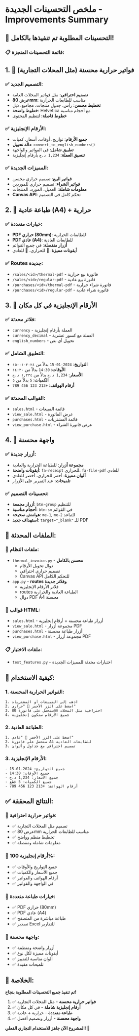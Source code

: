 # ملخص التحسينات الجديدة - Improvements Summary

## 🎯 التحسينات المطلوبة تم تنفيذها بالكامل!

### 📋 قائمة التحسينات المنجزة:

## 1. 🧾 **فواتير حرارية محسنة (مثل المحلات التجارية)**

### ✅ **التصميم الجديد:**

- **تصميم احترافي**: مثل فواتير المحلات العامة
- **عرض 80mm**: مناسب للطابعات الحرارية
- **تخطيط محسن**: رأس، جدول منتجات، مجاميع، ذيل
- **خطوط واضحة**: Helvetica مع أحجام مناسبة
- **خطوط فاصلة**: لتنظيم المحتوى

### ✅ **الأرقام الإنجليزية:**

- **جميع الأرقام**: تواريخ، أوقات، أسعار، كميات
- **دالة تحويل**: `convert_to_english_numbers()`
- **تطبيق شامل**: في الفواتير والواجهة
- **تنسيق العملة**: `1,234 د.ج` بأرقام إنجليزية

### ✅ **المميزات الجديدة:**

- **فواتير البيع**: تصميم حراري محسن
- **فواتير الشراء**: تصميم حراري للموردين
- **معلومات شاملة**: العميل، المورد، المنتجات
- **Canvas API**: تحكم كامل في التصميم

## 2. 📄 **طباعة عادية (A4) + حرارية**

### ✅ **خيارات متعددة:**

- **PDF حراري (80mm)**: للطابعات الحرارية
- **PDF عادي (A4)**: للطابعات العادية
- **أزرار منفصلة**: في جميع القوائم
- **أيقونات مميزة**: 🧾 للحراري، 📄 للعادي

### ✅ **Routes جديدة:**

- `/sales/<id>/thermal-pdf` - فاتورة بيع حرارية
- `/sales/<id>/regular-pdf` - فاتورة بيع عادية
- `/purchases/<id>/thermal-pdf` - فاتورة شراء حرارية
- `/purchases/<id>/regular-pdf` - فاتورة شراء عادية

## 3. 🔢 **الأرقام الإنجليزية في كل مكان**

### ✅ **فلاتر محدثة:**

- `currency` - العملة بأرقام إنجليزية
- `currency_decimal` - العملة مع كسور عشرية
- `english_numbers` - تحويل أي نص

### ✅ **التطبيق الشامل:**

- **التواريخ**: `2024-01-15` بدلاً من `٢٠٢٤-٠١-١٥`
- **الأوقات**: `14:30` بدلاً من `١٤:٣٠`
- **الأسعار**: `1,234 د.ج` بدلاً من `١,٢٣٤ د.ج`
- **الكميات**: `5` بدلاً من `٥`
- **أرقام الهواتف**: `+213 123 456 789`

### ✅ **القوالب المحدثة:**

- `sales.html` - قائمة المبيعات
- `view_sale.html` - عرض الفاتورة
- `purchases.html` - قائمة المشتريات
- `view_purchase.html` - عرض فاتورة الشراء

## 4. 🎨 **واجهة محسنة**

### ✅ **أزرار جديدة:**

- **مجموعة أزرار**: للطباعة الحرارية والعادية
- **أيقونات واضحة**: `fa-receipt` للحراري، `fa-file-pdf` للعادي
- **ألوان مميزة**: أحمر للحراري، أخضر للعادي
- **تلميحات**: عند التمرير على الأزرار

### ✅ **تحسينات التصميم:**

- **أزرار مجمعة**: `btn-group` للتنظيم
- **أحجام مناسبة**: `btn-sm` في القوائم
- **هوامش صحيحة**: `me-1`, `me-2` للتباعد
- **استهداف جديد**: `target="_blank"` للـ PDF

## 📁 **الملفات المحدثة:**

### 🔧 **ملفات النظام:**

- `thermal_invoice.py` - **محسن بالكامل**
  - دوال تحويل الأرقام
  - تصميم حراري احترافي
  - Canvas API للتحكم الكامل
- `app.py` - **routes وفلاتر جديدة**
  - فلاتر الأرقام الإنجليزية
  - routes الطباعة العادية والحرارية
  - دوال PDF A4 محسنة

### 🎨 **قوالب HTML:**

- `sales.html` - أزرار طباعة محسنة + أرقام إنجليزية
- `view_sale.html` - مجموعة أزرار PDF
- `purchases.html` - أزرار طباعة محسنة
- `view_purchase.html` - مجموعة أزرار PDF

### 📋 **ملفات الاختبار:**

- `test_features.py` - اختبارات محدثة للمميزات الجديدة

## 🚀 **كيفية الاستخدام:**

### 1. **الفواتير الحرارية المحسنة:**

```
1. اذهب إلى المبيعات أو المشتريات
2. اضغط على الزر الأحمر 🧾 "حراري"
3. ستحصل على فاتورة 80mm احترافية مثل المحلات
4. جميع الأرقام ستكون إنجليزية
```

### 2. **الطباعة العادية:**

```
1. اضغط على الزر الأخضر 📄 "عادي"
2. ستحصل على فاتورة A4 للطابعات العادية
3. تصميم احترافي مع جداول وألوان
```

### 3. **الأرقام الإنجليزية:**

```
- جميع التواريخ: 2024-01-15
- جميع الأوقات: 14:30
- جميع الأسعار: 1,234 د.ج
- جميع الكميات: 5 قطع
- أرقام الهواتف: +213 123 456 789
```

## ✅ **النتائج المحققة:**

### 🎯 **فواتير حرارية احترافية:**

- ✅ تصميم مثل المحلات التجارية
- ✅ عرض 80mm مناسب للطابعات الحرارية
- ✅ تخطيط منظم وواضح
- ✅ معلومات شاملة ومفصلة

### 🔢 **أرقام إنجليزية 100%:**

- ✅ جميع التواريخ والأوقات
- ✅ جميع الأسعار والكميات
- ✅ أرقام الهواتف والفواتير
- ✅ في الواجهة والفواتير

### 📄 **خيارات طباعة متعددة:**

- ✅ PDF حراري (80mm)
- ✅ PDF عادي (A4)
- ✅ طباعة مباشرة من المتصفح
- ✅ تصدير Excel للتقارير

### 🎨 **واجهة محسنة:**

- ✅ أزرار واضحة ومنظمة
- ✅ أيقونات مميزة لكل نوع
- ✅ ألوان مناسبة للتمييز
- ✅ تلميحات مفيدة

## 🎉 **الخلاصة:**

**تم تنفيذ جميع التحسينات المطلوبة بنجاح!**

1. ✅ **فواتير حرارية محسنة** - مثل المحلات التجارية
2. ✅ **أرقام إنجليزية شاملة** - في كل مكان
3. ✅ **طباعة متعددة** - حرارية + عادية
4. ✅ **واجهة محسنة** - أزرار وتصميم أفضل

**المشروع الآن جاهز للاستخدام التجاري الفعلي! 🚀**
